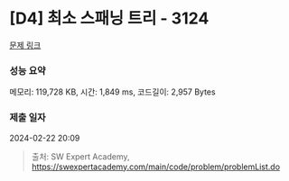 # [D4] 최소 스패닝 트리 - 3124 

[문제 링크](https://swexpertacademy.com/main/code/problem/problemDetail.do?contestProbId=AV_mSnmKUckDFAWb) 

### 성능 요약

메모리: 119,728 KB, 시간: 1,849 ms, 코드길이: 2,957 Bytes

### 제출 일자

2024-02-22 20:09



> 출처: SW Expert Academy, https://swexpertacademy.com/main/code/problem/problemList.do